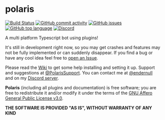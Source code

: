 # polaris

<a href="https://github.com/ender-null/polaris/actions?query=workflow%3ADocker">
    <img alt="Build Status" src="https://github.com/luksireiku/polaris/workflows/Docker/badge.svg"></a>
<a href="https://github.com/ender-null/polaris/commits/main">
    <img alt="GitHub commit activity" src="https://img.shields.io/github/commit-activity/m/luksireiku/polaris"></a>
<a href="https://github.com/ender-null/polaris/issues">
    <img alt="GitHub issues" src="https://img.shields.io/github/issues/ender-null/polaris"></a>
<a href="#">
    <img alt="GitHub top language" src="https://img.shields.io/github/languages/top/ender-null/polaris"></a>
<a href="https://discord.gg/sDkg9qPfJ9">
    <img alt="Discord" src="https://img.shields.io/discord/133155648891256832"></a>

A multi platform Typescript bot using plugins!

It's still in development right now, so you may get crashes and features
may not be fully implemented or can suddenly disappear.
If you find a bug or have any cool idea feel free to [open an Issue](https://github.com/ender-null/polaris/issues/new).

Please read the [Wiki](https://github.com/ender-null/polaris/wiki) to get some help installing and setting it up.
Support and suggestions at [@PolarisSupport](https://t.me/PolarisSupport).
You can contact me at [@endernull](https://telegram.me/endernull) and on my [Discord server](https://discord.gg/sDkg9qPfJ9).

**Polaris** (including all plugins and documentation) is free software; you are free to redistribute it and/or modify it under the terms of the [GNU Affero General Public License v3.0](LICENSE).

**THE SOFTWARE IS PROVIDED "AS IS", WITHOUT WARRANTY OF ANY KIND**
